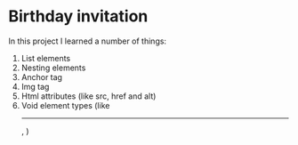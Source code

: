 # Birthday invitation
In this project I learned a number of things:
  1. List elements
  2. Nesting elements
  3. Anchor tag
  4. Img tag
  5. Html attributes (like src, href and alt)
  6. Void element types (like <hr />, <img />)
